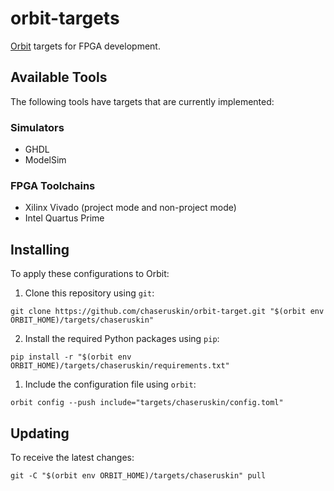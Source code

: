 # orbit-targets

[Orbit](https://github.com/chaseruskin/orbit) targets for FPGA development.

## Available Tools

The following tools have targets that are currently implemented:

### Simulators
- GHDL
- ModelSim

### FPGA Toolchains
- Xilinx Vivado (project mode and non-project mode)
- Intel Quartus Prime

## Installing

To apply these configurations to Orbit:

1. Clone this repository using `git`:

```
git clone https://github.com/chaseruskin/orbit-target.git "$(orbit env ORBIT_HOME)/targets/chaseruskin"
```

2. Install the required Python packages using `pip`:
```
pip install -r "$(orbit env ORBIT_HOME)/targets/chaseruskin/requirements.txt"
```

1. Include the configuration file using `orbit`:

```
orbit config --push include="targets/chaseruskin/config.toml"
```

## Updating

To receive the latest changes:

```
git -C "$(orbit env ORBIT_HOME)/targets/chaseruskin" pull
```